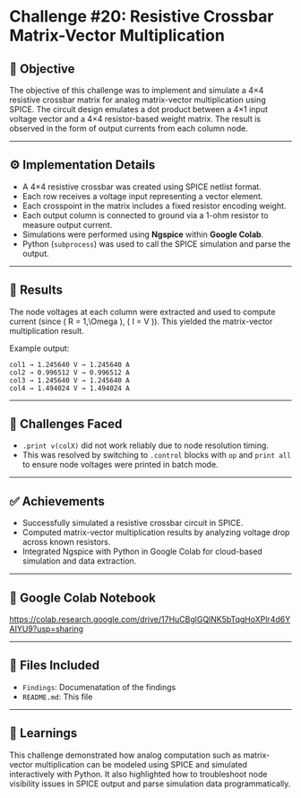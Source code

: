 # Challenge #20: Resistive Crossbar Matrix-Vector Multiplication

## 📌 Objective

The objective of this challenge was to implement and simulate a 4×4 resistive crossbar matrix for analog matrix-vector multiplication using SPICE. The circuit design emulates a dot product between a 4×1 input voltage vector and a 4×4 resistor-based weight matrix. The result is observed in the form of output currents from each column node.

---

## ⚙️ Implementation Details

- A 4×4 resistive crossbar was created using SPICE netlist format.
- Each row receives a voltage input representing a vector element.
- Each crosspoint in the matrix includes a fixed resistor encoding weight.
- Each output column is connected to ground via a 1-ohm resistor to measure output current.
- Simulations were performed using **Ngspice** within **Google Colab**.
- Python (`subprocess`) was used to call the SPICE simulation and parse the output.

---

## 🧪 Results

The node voltages at each column were extracted and used to compute current (since \( R = 1\,\Omega \), \( I = V \)). This yielded the matrix-vector multiplication result.

Example output:
```
col1 → 1.245640 V → 1.245640 A  
col2 → 0.996512 V → 0.996512 A  
col3 → 1.245640 V → 1.245640 A  
col4 → 1.494024 V → 1.494024 A  
```

---

## 🐞 Challenges Faced

- `.print v(colX)` did not work reliably due to node resolution timing.
- This was resolved by switching to `.control` blocks with `op` and `print all` to ensure node voltages were printed in batch mode.

---

## ✅ Achievements

- Successfully simulated a resistive crossbar circuit in SPICE.
- Computed matrix-vector multiplication results by analyzing voltage drop across known resistors.
- Integrated Ngspice with Python in Google Colab for cloud-based simulation and data extraction.

---

## 🔗 Google Colab Notebook

https://colab.research.google.com/drive/17HuCBglGQlNK5bTqgHoXPlr4d6YAIYU9?usp=sharing

---

## 📁 Files Included

- `Findings`: Documenatation of the findings
- `README.md`: This file

---

## 🧠 Learnings

This challenge demonstrated how analog computation such as matrix-vector multiplication can be modeled using SPICE and simulated interactively with Python. It also highlighted how to troubleshoot node visibility issues in SPICE output and parse simulation data programmatically.

